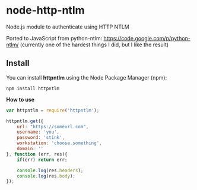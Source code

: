 node-http-ntlm
==============

Node.js module to authenticate using HTTP NTLM

Ported to JavaScript from python-ntlm: https://code.google.com/p/python-ntlm/ (currently one of the hardest things I did, but I like the result)

## Install

You can install __httpntlm__ using the Node Package Manager (npm):

    npm install httpntlm

__How to use__

```js
var httpntlm = require('httpntlm');

httpntlm.get({
    url: "https://someurl.com",
    username: 'you',
    password: 'stink',
    workstation: 'choose.something',
    domain: ''
}, function (err, res){
    if(err) return err;

    console.log(res.headers);
    console.log(res.body);
});
```